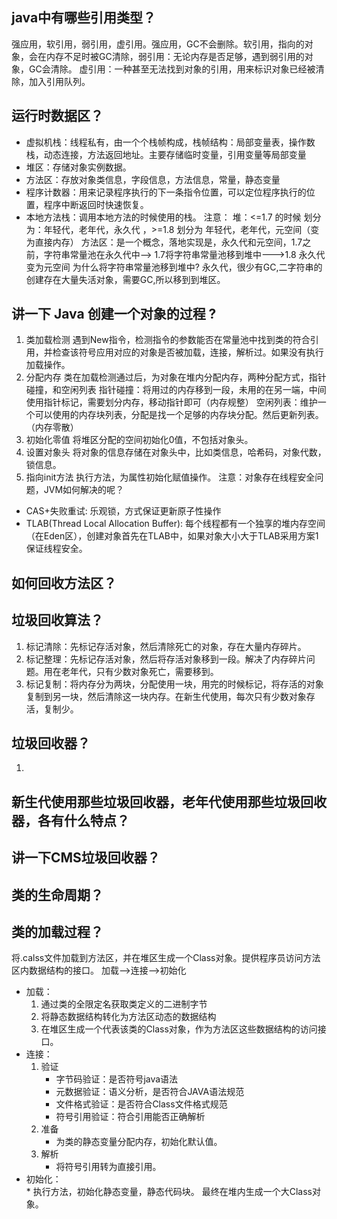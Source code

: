 ## java中有哪些引用类型？
强应用，软引用，弱引用，虚引用。强应用，GC不会删除。软引用，指向的对象，会在内存不足时被GC清除，弱引用：无论内存是否足够，遇到弱引用的对象，GC会清除。
虚引用：一种甚至无法找到对象的引用，用来标识对象已经被清除，加入引用队列。

## 运行时数据区？
  * 虚拟机栈：线程私有，由一个个栈帧构成，栈帧结构：局部变量表，操作数栈，动态连接，方法返回地址。主要存储临时变量，引用变量等局部变量
  * 堆区：存储对象实例数据。
  * 方法区：存放对象类信息，字段信息，方法信息，常量，静态变量
  * 程序计数器：用来记录程序执行的下一条指令位置，可以定位程序执行的位置，程序中断返回时快速恢复。
  * 本地方法栈：调用本地方法的时候使用的栈。
 注意：
   堆：<=1.7 的时候 划分为：年轻代，老年代，永久代 ，>=1.8 划分为 年轻代，老年代，元空间（变为直接内存）
   方法区：是一个概念，落地实现是，永久代和元空间，1.7之前，字符串常量池在永久代中--> 1.7将字符串常量池移到堆中--->1.8 永久代变为元空间
   为什么将字符串常量池移到堆中? 永久代，很少有GC,二字符串的创建存在大量失活对象，需要GC,所以移到到堆区。

## 讲一下 Java 创建一个对象的过程 ?
1. 类加载检测
   遇到New指令，检测指令的参数能否在常量池中找到类的符合引用，并检查该符号应用对应的对象是否被加载，连接，解析过。如果没有执行加载操作。
2. 分配内存
  类在加载检测通过后，为对象在堆内分配内存，两种分配方式，指针碰撞，和空闲列表
  指针碰撞：将用过的内存移到一段，未用的在另一端，中间使用指针标记，需要划分内存，移动指针即可（内存规整）
  空闲列表：维护一个可以使用的内存块列表，分配是找一个足够的内存块分配。然后更新列表。（内存零散）
3. 初始化零值
  将堆区分配的空间初始化0值，不包括对象头。
4. 设置对象头
  将对象的信息存储在对象头中，比如类信息，哈希码，对象代数，锁信息。
5. 指向init方法
  执行<init>方法，为属性初始化赋值操作。
注意：对象存在线程安全问题，JVM如何解决的呢？
  * CAS+失败重试: 乐观锁，方式保证更新原子性操作
  * TLAB(Thread Local Allocation Buffer): 每个线程都有一个独享的堆内存空间（在Eden区），创建对象首先在TLAB中，如果对象大小大于TLAB采用方案1保证线程安全。
  
## 如何回收方法区？

## 垃圾回收算法？
  1. 标记清除：先标记存活对象，然后清除死亡的对象，存在大量内存碎片。
  2. 标记整理：先标记存活对象，然后将存活对象移到一段。解决了内存碎片问题。用在老年代，只有少数对象死亡，需要移到。
  3. 标记复制：将内存分为两块，分配使用一块，用完的时候标记，将存活的对象复制到另一块，然后清除这一块内存。在新生代使用，每次只有少数对象存活，复制少。

## 垃圾回收器？ 
  1. 

## 新生代使用那些垃圾回收器，老年代使用那些垃圾回收器，各有什么特点？

## 讲一下CMS垃圾回收器？

## 类的生命周期？

## 类的加载过程？
  将.calss文件加载到方法区，并在堆区生成一个Class对象。提供程序员访问方法区内数据结构的接口。 
  加载-->连接-->初始化
 * 加载： 
    1. 通过类的全限定名获取类定义的二进制字节 
    2. 将静态数据结构转化为方法区动态的数据结构 
    3. 在堆区生成一个代表该类的Class对象，作为方法区这些数据结构的访问接口。 
 * 连接： 
    1. 验证  
        * 字节码验证：是否符号java语法  
        * 元数据验证：语义分析，是否符合JAVA语法规范  
        * 文件格式验证：是否符合Class文件格式规范  
        * 符号引用验证：符合引用能否正确解析  
    2. 准备  
        * 为类的静态变量分配内存，初始化默认值。 
    3. 解析  
        * 将符号引用转为直接引用。 
 * 初始化：  
        * 执行<init>方法，初始化静态变量，静态代码块。
 最终在堆内生成一个大Class对象。    
